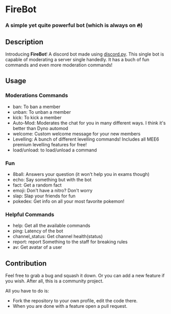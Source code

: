 # FireBot
### A simple yet quite powerful bot (which is always on 🔥)

## Description
Introducing **FireBot**! A discord bot made using [discord.py](https://discordpy.readthedocs.io/en/latest/index.html). This single bot is capable of moderating a server single handedly. 
It has a buch of fun commands and even more moderation commands!


## Usage

### Moderations Commands

* ban: To ban a member
* unban: To unban a member
* kick: To kick a member
* Auto-Mod: Moderates the chat for you in many different ways. I think it's better than Dyno automod
* welcome: Custom welcome message for your new members
* Levelling: A bunch of different levelling commands! Includes all MEE6 premium levelling features for free!
* load/unload: to load/unload a command

### Fun

* 8ball: Answers your question (it won't help you in exams though)
* echo: Say something but with the bot
* fact: Get a random fact
* emoji: Don't have a nitro? Don't worry
* slap: Slap your friends for fun
* pokedex: Get info on all your most favorite pokemon!

### Helpful Commands

* help: Get all the available commands
* ping: Latency of the bot
* channel_status: Get channel health(status)
* report: report Something to the staff for breaking rules
* av: Get avatar of a user

## Contribution
Feel free to grab a bug and squash it down. Or you can add a new feature if you wish. After all, this is a community project.

All you have to do is:
* Fork the repository to your own profile, edit the code there.
* When you are done with a feature open a pull request.

